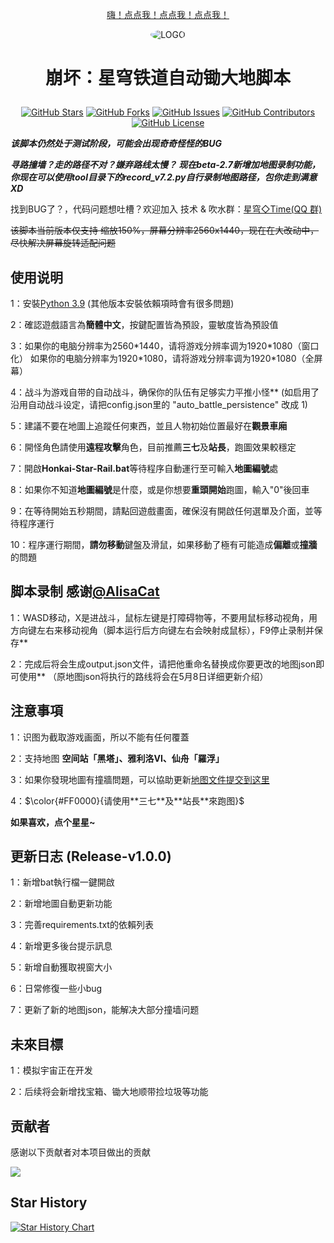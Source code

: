 <div align="center">

[嗨！点点我！点点我！点点我！](#注意)

<img alt="LOGO" src="https://github.com/Starry-Wind/Honkai-Star-Rail/blob/318c2c19c45d7c26f6b663a57018519f367a09a5/temp/love!.png" style="border-radius:50%">

<h1 align="center">

崩坏：星穹铁道自动锄大地脚本

</h1>
 
[![GitHub Stars](https://img.shields.io/github/stars/Starry-Wind/Honkai-Star-Rail?style=flat-square)](https://github.com/Starry-Wind/Honkai-Star-Rail/stargazers)
[![GitHub Forks](https://img.shields.io/github/forks/Starry-Wind/Honkai-Star-Rail?style=flat-square)](https://github.com/Starry-Wind/Honkai-Star-Rail/network)
[![GitHub Issues](https://img.shields.io/github/issues/Starry-Wind/Honkai-Star-Rail?style=flat-square)](https://github.com/Starry-Wind/Honkai-Star-Rail/issues)
[![GitHub Contributors](https://img.shields.io/github/contributors/Starry-Wind/Honkai-Star-Rail?style=flat-square)](https://github.com/Starry-Wind/Honkai-Star-Rail/graphs/contributors)
[![GitHub License](https://img.shields.io/github/license/Starry-Wind/Honkai-Star-Rail?style=flat-square)](https://github.com/Starry-Wind/Honkai-Star-Rail/blob/main/LICENSE)
</div>

*****该脚本仍然处于测试阶段，可能会出现奇奇怪怪的BUG*****

***寻路撞墙？走的路径不对？嫌弃路线太慢？ 现在beta-2.7新增加地图录制功能，你现在可以使用tool目录下的record_v7.2.py自行录制地图路径，包你走到满意 XD***

找到BUG了？，代码问题想吐槽？欢迎加入 技术 & 吹水群：[星穹◇Time(QQ 群)](https://qm.qq.com/cgi-bin/qm/qr?k=xdCO46fHlVcY7D2L7elXzqcxL3nyTGnW&jump_from=webapi&authKey=uWZooQ2szv+nG/re7luCKn8LW1KibSb0vvi0FycA45Mglm5AGM1GP2iJ+SiWmDwg)<br>

~~该脚本当前版本仅支持 缩放150%，屏幕分辨率2560x1440，现在在大改动中，尽快解决屏幕旋转适配问题~~

## 使用说明

1：安裝[Python 3.9](https://www.python.org/downloads/release/python-390/) (其他版本安裝依賴項時會有很多問題)

2：確認遊戲語言為**簡體中文**，按鍵配置皆為預設，靈敏度皆為預設值

3：如果你的电脑分辨率为2560\*1440，请将游戏分辨率调为1920\*1080（窗口化）
   如果你的电脑分辨率为1920\*1080，请将游戏分辨率调为1920\*1080（全屏幕）
   
4：战斗为游戏自带的自动战斗，确保你的队伍有足够实力平推小怪**
   (如启用了沿用自动战斗设定，请把config.json里的 "auto_battle_persistence" 改成 1) 

5：建議不要在地圖上追蹤任何東西，並且人物初始位置最好在**觀景車廂**

6：開怪角色請使用**遠程攻擊**角色，目前推薦**三七**及**站長**，跑圖效果較穩定

7：開啟**Honkai-Star-Rail.bat**等待程序自動運行至可輸入**地圖編號**處

8：如果你不知道**地圖編號**是什麼，或是你想要**重頭開始**跑圖，輸入"0"後回車

9：在等待開始五秒期間，請點回遊戲畫面，確保沒有開啟任何選單及介面，並等待程序運行

10：程序運行期間，**請勿移動**鍵盤及滑鼠，如果移動了極有可能造成**偏離**或**撞牆**的問題

## 脚本录制 **感谢**[@AlisaCat](https://github.com/AlisaCat-S)

1：WASD移动，X是进战斗，鼠标左键是打障碍物等，不要用鼠标移动视角，用方向键左右来移动视角（脚本运行后方向键左右会映射成鼠标），F9停止录制并保存**

2：完成后将会生成output.json文件，请把他重命名替换成你要更改的地图json即可使用** （原地图json将执行的路线将会在5月8日详细更新介绍）
 
## 注意事項
 
1：识图为截取游戏画面，所以不能有任何覆蓋
 
2：支持地图 **空间站「黑塔」、雅利洛VI、仙舟「羅浮」**

3：如果你發現地圖有撞牆問題，可以協助更新[地图文件提交到这里](https://github.com/Starry-Wind/Honkai-Star-Rail/tree/map)

4：$\color{#FF0000}{请使用**三七**及**站長**來跑图}$

****如果喜欢，点个星星~****

## 更新日志 (Release-v1.0.0)

1：新增bat執行檔一鍵開啟

2：新增地圖自動更新功能

3：完善requirements.txt的依賴列表

4：新增更多後台提示訊息

5：新增自動獲取視窗大小

6：日常修復一些小bug

7：更新了新的地图json，能解决大部分撞墙问题

## 未來目標

1：模拟宇宙正在开发

2：后续将会新增找宝箱、锄大地顺带捡垃圾等功能

## 贡献者

感谢以下贡献者对本项目做出的贡献

<a href="https://github.com/Starry-Wind/Honkai-Star-Rail/graphs/contributors">
  <img src="https://contrib.rocks/image?repo=Starry-Wind/Honkai-Star-Rail" />

</a>

## Star History

[![Star History Chart](https://api.star-history.com/svg?repos=Starry-Wind/Honkai-Star-Rail&type=Date)](https://star-history.com/#Starry-Wind/Honkai-Star-Rail&Date)
